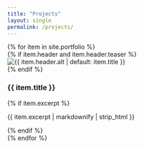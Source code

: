 ```yaml
---
title: "Projects"
layout: single
permalink: /projects/
---
```


<div class="projects-grid">
  {% for item in site.portfolio %}
    <article class="project-card">
    {% if item.header and item.header.teaser %}
        <div class="project-teaser">
        <img src="{{ item.header.teaser | relative_url }}" alt="{{ item.header.alt | default: item.title }}" loading="lazy">
        </div>
    {% endif %}
    <h3 class="project-title">{{ item.title }}</h3>
    {% if item.excerpt %}
        <p class="project-excerpt">{{ item.excerpt | markdownify | strip_html }}</p>
    {% endif %}
    </article>
  {% endfor %}
</div>